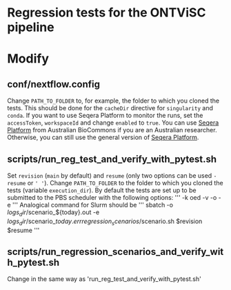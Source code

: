 # Regression tests for the ONTViSC pipeline

# Modify
## conf/nextflow.config
Change `PATH_TO_FOLDER` to, for example, the folder to which you cloned the tests. This should be done for the `cacheDir` directive for `singularity` and `conda`. If you want to use Seqera Platform to monitor the runs, set the `accessToken`, `workspaceId` and change `enabled` to `true`. You can use [Seqera Platform](https://seqera.services.biocommons.org.au) from Australian BioCommons if you are an Australian researcher. Otherwise, you can still use the general version of [Seqera Platform](https://docs.seqera.io/platform/24.2). 

## scripts/run_reg_test_and_verify_with_pytest.sh
Set `revision` (`main` by default) and `resume` (only two options can be used `-resume` or `' '`).
Change `PATH_TO_FOLDER` to the folder to which you cloned the tests (variable `execution_dir`).
By default the tests are set up to be submitted to the PBS scheduler with the following options:
'''
-k oed <this makes sure that the output and error file are immediately generated in the specified location>
-v <variables>
-o <path to standard output file>
-e <path to standard error file>
'''
Analogical command for Slurm should be
'''
sbatch -o ${logs_dir}/$scenario\_${today}.out -e ${logs_dir}/$scenario\_${today}.err regression_scenarios/$scenario.sh $revision $resume 
'''

## scripts/run_regression_scenarios_and_verify_with_pytest.sh
Change in the same way as 'run_reg_test_and_verify_with_pytest.sh'